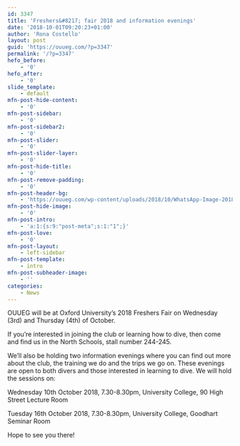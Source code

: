 ```yaml
---
id: 3347
title: 'Freshers&#8217; fair 2018 and information evenings'
date: '2018-10-01T09:20:23+01:00'
author: 'Rona Costello'
layout: post
guid: 'https://ouueg.com/?p=3347'
permalink: '/?p=3347'
hefo_before:
    - '0'
hefo_after:
    - '0'
slide_template:
    - default
mfn-post-hide-content:
    - '0'
mfn-post-sidebar:
    - '0'
mfn-post-sidebar2:
    - '0'
mfn-post-slider:
    - '0'
mfn-post-slider-layer:
    - '0'
mfn-post-hide-title:
    - '0'
mfn-post-remove-padding:
    - '0'
mfn-post-header-bg:
    - 'https://ouueg.com/wp-content/uploads/2018/10/WhatsApp-Image-2018-10-01-at-10.22.26.jpeg'
mfn-post-hide-image:
    - '0'
mfn-post-intro:
    - 'a:1:{s:9:"post-meta";s:1:"1";}'
mfn-post-love:
    - '0'
mfn-post-layout:
    - left-sidebar
mfn-post-template:
    - intro
mfn-post-subheader-image:
    - ''
categories:
    - News
---
```


OUUEG will be at Oxford University’s 2018 Freshers Fair on Wednesday (3rd) and Thursday (4th) of October.

If you’re interested in joining the club or learning how to dive, then come and find us in the North Schools, stall number 244-245.

We’ll also be holding two information evenings where you can find out more about the club, the training we do and the trips we go on. These evenings are open to both divers and those interested in learning to dive. We will hold the sessions on:

Wednesday 10th October 2018, 7.30-8.30pm, University College, 90 High Street Lecture Room

Tuesday 16th October 2018, 7.30-8.30pm, University College, Goodhart Seminar Room

Hope to see you there!